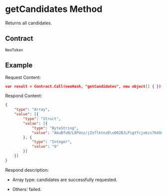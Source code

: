 # getCandidates Method

Returns all candidates.

## Contract

	NeoToken

## Example

Request Content:

```json
var result = Contract.Call(neoHash, "getCandidates", new object[] { });
```

Respond Content:

```json
{
	"type": "Array",
	"value": [{
		"type": "Struct",
		"value": [{
			"type": "ByteString",
			"value": "AkuBfvN/L8PUoz/jZoflktnzD\u002BJLPigYfcjxKzs7K4Oe"
		}, {
			"type": "Integer",
			"value": "0"
		}]
	}]
}
```

Respond description:

- Array type: candidates are successfully requested.

- Others: failed.
